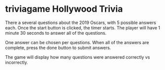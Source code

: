 # triviagame Hollywood Trivia

There a several questions about the 2019 Oscars, with 5 possible answers each. 
Once the start button is clicked, the timer starts. The player will have 1 minute 30 seconds to answer all of the questions. 

One answer can be chosen per questions. When all of the answers are complete, press the done button to submit answers. 

The game will display how many questions were answered correctly vs incorrectly. 
